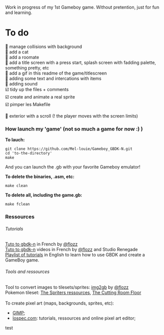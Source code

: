 Work in progress of my 1st Gameboy game.
Without pretention, just for fun and learning.

# To do

:radio_button: manage collisions with background<br>
:radio_button: add a cat<br>
:radio_button: add a roomate<br>
:radio_button: add a title screen with a press start, splash screen with fadding palette, something pretty, etc<br>
:radio_button: add a gif in this readme of the game/titlescreen<br>
:radio_button: adding some text and intercations with items<br>
:radio_button: adding sound<br>
:ballot_box_with_check: tidy up the files + comments<br>
:ballot_box_with_check: create and animate a real sprite <br>
:ballot_box_with_check: pimper les Makefile<br>

:radio_button: exterior with a scroll (! the player moves with the screen limits)<br>

### How launch my 'game' (not so much a game for now :) )

<b>To lauch:</b>

````
git clone https://github.com/Mel-louie/Gameboy_GBDK-N.git
cd 'to-the-directory'
make
````
And you can launch the .gb with your favorite Gameboy emulator!

<b>To delete the binaries, .asm, etc:</b>

````
make clean
````

<b>To delete all, including the game.gb:</b>

````
make fclean
````

### Ressources

<h6>Tutorials</h6>
<a href="https://blog.flozz.fr/category/gameboy.html">Tuto to gbdk-n</a> in French by <a href="https://github.com/flozz">@flozz</a><br>
<a href="https://www.youtube.com/playlist?list=PLz2msaUAjsFdrg0jOQGWFzjiKZnB1o9od">Tuto to gbdk-n</a> videos in French by <a href="https://github.com/flozz">@flozz</a> and Studio Renegade<br>
<a href="https://www.youtube.com/watch?v=HIsWR_jLdwo&list=PLeEj4c2zF7PaFv5MPYhNAkBGrkx4iPGJo">Playlist of tutorials</a> in English to learn how to use GBDK and create a GameBoy game.<br>

<h6>Tools and ressources</h6>
Tool to convert images to tilesets/sprites: <a href="https://github.com/flozz/img2gb">img2gb</a> by <a href="https://github.com/flozz">@flozz</a><br>
Pokemon tileset: <a href="https://www.spriters-resource.com/">The Spriters ressources</a>, <a href="https://tcrf.net/The_Cutting_Room_Floor">The Cutting Room Floor</a><br><br>
To create pixel art (maps, backgrounds, sprites, etc):
<ul>
	<li><a href="https://www.gimp.org/downloads/">GIMP</a>;</li>
	<li><a href="https://lospec.com/">lospec.com</a>: tutorials, ressources and online pixel art editor;</li>
</ul>

test
<!-- https://opengameart.org/content/top-down-pokemon-esque-sprites -->
<!-- https://opengameart.org/content/parallax-city-night-4-colors -->
